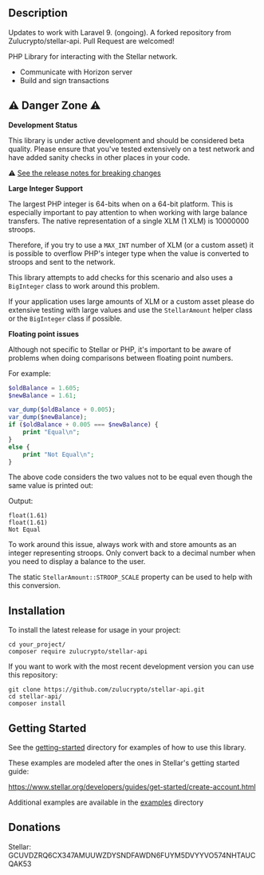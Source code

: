## Description
Updates to work with Laravel 9. (ongoing).
A forked repository from Zulucrypto/stellar-api. Pull Request are welcomed!

PHP Library for interacting with the Stellar network.

* Communicate with Horizon server
* Build and sign transactions

## :warning: Danger Zone :warning:

**Development Status**

This library is under active development and should be considered beta quality.
Please ensure that you've tested extensively on a test network and have added
sanity checks in other places in your code.

:warning: [See the release notes for breaking changes](CHANGELOG.md) 

**Large Integer Support**

The largest PHP integer is 64-bits when on a 64-bit platform. This is especially
important to pay attention to when working with large balance transfers. The native
representation of a single XLM (1 XLM) is 10000000 stroops.

Therefore, if you try to use a `MAX_INT` number of XLM (or a custom asset) it is
possible to overflow PHP's integer type when the value is converted to stroops and
sent to the network.

This library attempts to add checks for this scenario and also uses a `BigInteger`
class to work around this problem.

If your application uses large amounts of XLM or a custom asset please do extensive
testing with large values and use the `StellarAmount` helper class or the `BigInteger` 
class if possible.

**Floating point issues**

Although not specific to Stellar or PHP, it's important to be aware of problems
when doing comparisons between floating point numbers.

For example:

```php
$oldBalance = 1.605;
$newBalance = 1.61;

var_dump($oldBalance + 0.005);
var_dump($newBalance);
if ($oldBalance + 0.005 === $newBalance) {
    print "Equal\n";
}
else {
    print "Not Equal\n";
}
```

The above code considers the two values not to be equal even though the same value
is printed out:

Output:
```
float(1.61)
float(1.61)
Not Equal
```

To work around this issue, always work with and store amounts as an integer representing stroops. Only convert
back to a decimal number when you need to display a balance to the user.

The static `StellarAmount::STROOP_SCALE` property can be used to help with this conversion.

## Installation

To install the latest release for usage in your project:

	cd your_project/
	composer require zulucrypto/stellar-api

If you want to work with the most recent development version you can use this repository:

	git clone https://github.com/zulucrypto/stellar-api.git
	cd stellar-api/
	composer install

## Getting Started

See the [getting-started](getting-started/) directory for examples of how to use this library.

These examples are modeled after the ones in Stellar's getting started guide:

https://www.stellar.org/developers/guides/get-started/create-account.html

Additional examples are available in the [examples](examples/) directory 

## Donations

Stellar: GCUVDZRQ6CX347AMUUWZDYSNDFAWDN6FUYM5DVYYVO574NHTAUCQAK53
